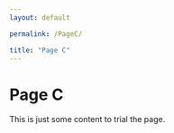 ```yaml
---
layout: default

permalink: /PageC/

title: "Page C"
---
```


# Page C

This is just some content to trial the page.
